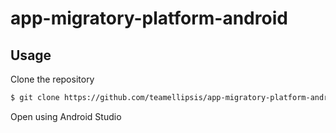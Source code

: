 # app-migratory-platform-android

## Usage
Clone the repository
``` bash
$ git clone https://github.com/teamellipsis/app-migratory-platform-android
```
Open using Android Studio

